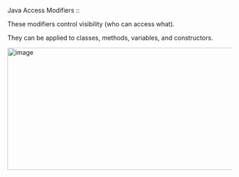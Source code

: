 Java Access Modifiers ::

These modifiers control visibility (who can access what).

They can be applied to classes, methods, variables, and constructors.


<img width="733" height="275" alt="image" src="https://github.com/user-attachments/assets/63b2a62a-e2ed-4f57-9101-83261c8970d8" />

